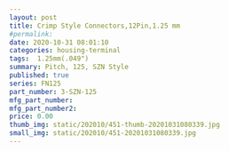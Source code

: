```yaml
---
layout: post
title: Crimp Style Connectors,12Pin,1.25 mm
#permalink: 
date: 2020-10-31 08:01:10
categories: housing-terminal
tags:  1.25mm(.049")
summary: Pitch, 125, SZN Style
published: true 
series: FN125
part_number: 3-SZN-125
mfg_part_number: 
mfg_part_number2: 
price: 0.00
thumb_img: static/202010/451-thumb-20201031080339.jpg
small_img: static/202010/451-20201031080339.jpg
---
```



